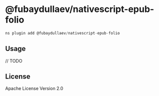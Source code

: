 # @fubaydullaev/nativescript-epub-folio

```javascript
ns plugin add @fubaydullaev/nativescript-epub-folio
```

## Usage

// TODO

## License

Apache License Version 2.0
